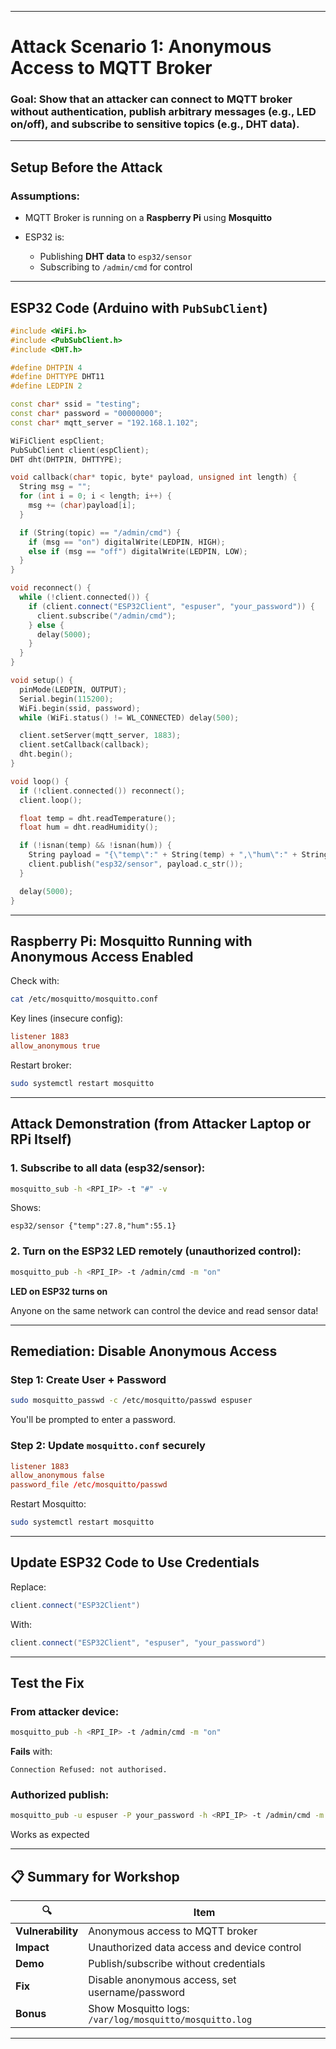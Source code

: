 
---

# Attack Scenario 1: Anonymous Access to MQTT Broker

### **Goal:** Show that an attacker can connect to MQTT broker **without authentication**, publish arbitrary messages (e.g., LED on/off), and subscribe to sensitive topics (e.g., DHT data).

---

## Setup Before the Attack

### Assumptions:

* MQTT Broker is running on a **Raspberry Pi** using **Mosquitto**
* ESP32 is:

  * Publishing **DHT data** to `esp32/sensor`
  * Subscribing to `/admin/cmd` for control

---

## ESP32 Code (Arduino with `PubSubClient`)

```cpp
#include <WiFi.h>
#include <PubSubClient.h>
#include <DHT.h>

#define DHTPIN 4
#define DHTTYPE DHT11
#define LEDPIN 2

const char* ssid = "testing";
const char* password = "00000000";
const char* mqtt_server = "192.168.1.102";  

WiFiClient espClient;
PubSubClient client(espClient);
DHT dht(DHTPIN, DHTTYPE);

void callback(char* topic, byte* payload, unsigned int length) {
  String msg = "";
  for (int i = 0; i < length; i++) {
    msg += (char)payload[i];
  }

  if (String(topic) == "/admin/cmd") {
    if (msg == "on") digitalWrite(LEDPIN, HIGH);
    else if (msg == "off") digitalWrite(LEDPIN, LOW);
  }
}

void reconnect() {
  while (!client.connected()) {
    if (client.connect("ESP32Client", "espuser", "your_password")) {
      client.subscribe("/admin/cmd");
    } else {
      delay(5000);
    }
  }
}

void setup() {
  pinMode(LEDPIN, OUTPUT);
  Serial.begin(115200);
  WiFi.begin(ssid, password);
  while (WiFi.status() != WL_CONNECTED) delay(500);

  client.setServer(mqtt_server, 1883);
  client.setCallback(callback);
  dht.begin();
}

void loop() {
  if (!client.connected()) reconnect();
  client.loop();

  float temp = dht.readTemperature();
  float hum = dht.readHumidity();

  if (!isnan(temp) && !isnan(hum)) {
    String payload = "{\"temp\":" + String(temp) + ",\"hum\":" + String(hum) + "}";
    client.publish("esp32/sensor", payload.c_str());
  }

  delay(5000);
}
```

---

## Raspberry Pi: Mosquitto Running with **Anonymous Access Enabled**

Check with:

```bash
cat /etc/mosquitto/mosquitto.conf
```

Key lines (insecure config):

```conf
listener 1883
allow_anonymous true
```

Restart broker:

```bash
sudo systemctl restart mosquitto
```

---

## Attack Demonstration (from Attacker Laptop or RPi Itself)

### 1. **Subscribe to all data (esp32/sensor)**:

```bash
mosquitto_sub -h <RPI_IP> -t "#" -v
```

Shows:

```
esp32/sensor {"temp":27.8,"hum":55.1}
```

### 2. **Turn on the ESP32 LED remotely (unauthorized control)**:

```bash
mosquitto_pub -h <RPI_IP> -t /admin/cmd -m "on"
```

**LED on ESP32 turns on**

Anyone on the same network can control the device and read sensor data!

---

##  Remediation: Disable Anonymous Access

### Step 1: Create User + Password

```bash
sudo mosquitto_passwd -c /etc/mosquitto/passwd espuser
```

You'll be prompted to enter a password.

### Step 2: Update `mosquitto.conf` securely

```conf
listener 1883
allow_anonymous false
password_file /etc/mosquitto/passwd
```

Restart Mosquitto:

```bash
sudo systemctl restart mosquitto
```

---

## Update ESP32 Code to Use Credentials

Replace:

```cpp
client.connect("ESP32Client")
```

With:

```cpp
client.connect("ESP32Client", "espuser", "your_password")
```

---

##  Test the Fix

### From attacker device:

```bash
mosquitto_pub -h <RPI_IP> -t /admin/cmd -m "on"
```

 **Fails** with:

```
Connection Refused: not authorised.
```

### Authorized publish:

```bash
mosquitto_pub -u espuser -P your_password -h <RPI_IP> -t /admin/cmd -m "on"
```

 Works as expected

---

## 📋 Summary for Workshop

| 🔍                | Item                                                    |
| ----------------- | ------------------------------------------------------- |
| **Vulnerability** | Anonymous access to MQTT broker                         |
| **Impact**        | Unauthorized data access and device control             |
| **Demo**          | Publish/subscribe without credentials                   |
| **Fix**           | Disable anonymous access, set username/password         |
| **Bonus**         | Show Mosquitto logs: `/var/log/mosquitto/mosquitto.log` |

---


